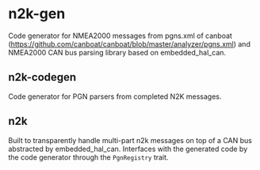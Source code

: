 # n2k-gen

Code generator for NMEA2000 messages from pgns.xml of canboat (https://github.com/canboat/canboat/blob/master/analyzer/pgns.xml) and NMEA2000 CAN bus parsing library based on embedded_hal_can.

## n2k-codegen

Code generator for PGN parsers from completed N2K messages.

## n2k

Built to transparently handle multi-part n2k messages on top of a CAN bus abstracted by embedded_hal_can. Interfaces with the generated code by the code generator through the `PgnRegistry` trait.
